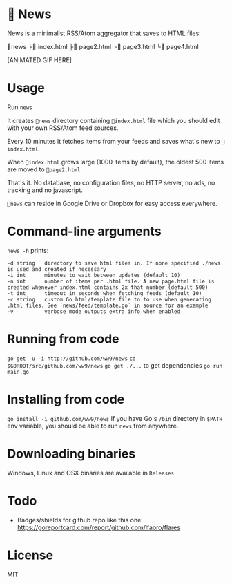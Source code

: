 📰 News
===
News is a minimalist RSS/Atom aggregator that saves to HTML files:

📂news
  ├📰 index.html
  ├📰 page2.html
  ├📰 page3.html
  └📰 page4.html

[ANIMATED GIF HERE]

# Usage
Run `news`

It creates `📂news` directory containing `📰index.html` file which you should edit with your own RSS/Atom feed sources.

Every 10 minutes it fetches items from your feeds and saves what's new to `📰index.html`.

When `📰index.html` grows large (1000 items by default), the oldest 500 items are moved to `📰page2.html`.

That's it. No database, no configuration files, no HTTP server, no ads, no tracking and no javascript.

`📂news` can reside in Google Drive or Dropbox for easy access everywhere.

# Command-line arguments
`news -h` prints:
```
-d string	directory to save html files in. If none specified ./news is used and created if necessary
-i int		minutes to wait between updates (default 10)
-n int		number of items per .html file. A new page.html file is created whenever index.html contains 2x that number (default 500)
-t int		timeout in seconds when fetching feeds (default 10)
-c string	custom Go html/template file to to use when generating .html files. See `news/feed/template.go` in source for an example
-v    		verbose mode outputs extra info when enabled
```

# Running from code
`go get -u -i http://github.com/ww9/news`
`cd $GOROOT/src/github.com/ww9/news`
`go get ./...` to get dependencies
`go run main.go`

# Installing from code
`go install -i github.com/ww9/news`
If you have Go's `/bin` directory in `$PATH` env variable, you should be able to run `news` from anywhere.

# Downloading binaries
Windows, Linux and OSX binaries are available in `Releases`.

# Todo
- Badges/shields for github repo like this one: https://goreportcard.com/report/github.com/lfaoro/flares

# License
MIT
